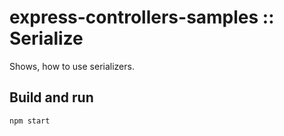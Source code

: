 # express-controllers-samples :: Serialize

Shows, how to use serializers.

## Build and run

```bash
npm start
```
